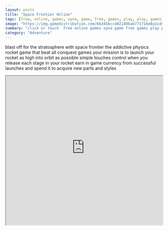 ```yaml
---
layout: posts
title: "Space Frontier Online"
tags: [free, online, games, oyna, game, free, games, play, play, games]
image: "https://img.gamedistribution.com/66345bcc402140bab771716e0a1cd5d7.jpg"
summary: "click or touch  free online games oyna game free games play play games"
category: "Adventure"
---
```


blast off for the stratosphere with space frontier the addictive physics rocket game that beat all conquest games your mission is to launch your rocket as high into orbit as possible simple touches control when you release each stage in your rocket earn in game currency from successful launches and spend it to acquire new parts and styles

<iframe width="100%" height="480px;" src="https://html5.gamedistribution.com/66345bcc402140bab771716e0a1cd5d7/"></iframe>